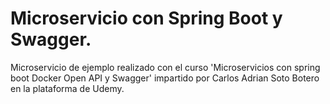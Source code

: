 # Microservicio con Spring Boot y Swagger.
Microservicio de ejemplo realizado con el curso 'Microservicios con spring boot Docker Open API y Swagger' impartido por Carlos Adrian Soto Botero en la plataforma de Udemy.
